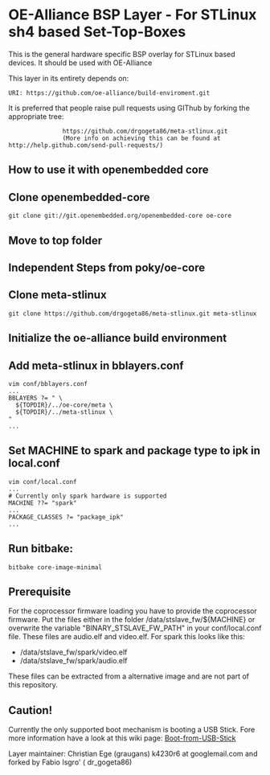 OE-Alliance BSP Layer - For STLinux sh4 based Set-Top-Boxes 
============================================================

This is the general hardware specific BSP overlay for STLinux based devices.
It should be used with OE-Alliance


This layer in its entirety depends on:

    URI: https://github.com/oe-alliance/build-enviroment.git
    
It is preferred that people raise pull requests using GIThub by forking the appropriate tree:

                   https://github.com/drgogeta86/meta-stlinux.git
                   (More info on achieving this can be found at http://help.github.com/send-pull-requests/)

        
How to use it with openembedded core 
------------------------------------

## Clone openembedded-core
    git clone git://git.openembedded.org/openembedded-core oe-core

## Move to top folder
    

Independent Steps from poky/oe-core
-----------------------------------

## Clone meta-stlinux
    git clone https://github.com/drgogeta86/meta-stlinux.git meta-stlinux
    
## Initialize the oe-alliance build environment 
    
    

## Add meta-stlinux in bblayers.conf 
    vim conf/bblayers.conf
    ...
    BBLAYERS ?= " \
      ${TOPDIR}/../oe-core/meta \
      ${TOPDIR}/../meta-stlinux \
    "
    ...

## Set MACHINE to spark and package type to ipk in local.conf
    vim conf/local.conf
    ...
    # Currently only spark hardware is supported
    MACHINE ??= "spark"
    ...
    PACKAGE_CLASSES ?= "package_ipk"
    ...
   

## Run bitbake: 

    bitbake core-image-minimal 


Prerequisite
------------

For the coprocessor firmware loading you have to provide the coprocessor firmware. Put the files either in the folder /data/stslave_fw/${MACHINE} or overwrite the variable  "BINARY_STSLAVE_FW_PATH" in your conf/local.conf file. These files are audio.elf and video.elf. For spark this looks like this: 
-   /data/stslave_fw/spark/video.elf
-   /data/stslave_fw/spark/audio.elf

These files can be extracted from a alternative image and are not part of this repository.

Caution!
--------

Currently the only supported boot mechanism is booting a USB Stick. Fore more information 
have a look at this wiki page: [Boot-from-USB-Stick](https://github.com/project-magpie/meta-stlinux/wiki/Boot-from-USB-Stick)

Layer maintainer: Christian Ege (graugans) k4230r6 at googlemail.com and forked by Fabio Isgro' ( dr_gogeta86)
